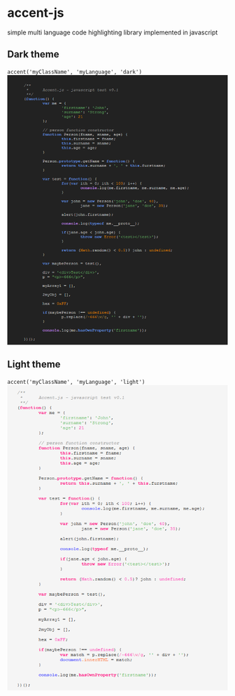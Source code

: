 accent-js
=========

simple multi language code highlighting library implemented in javascript

## Dark theme
`accent('myClassName', 'myLanguage', 'dark')`
![Alt text](/examples/javascriptThemeDark.PNG "javascript syntax with dark theme")

## Light theme 
`accent('myClassName', 'myLanguage', 'light')`
![Alt text](/examples/javascriptThemeLight.PNG "javascript syntax with light theme")


